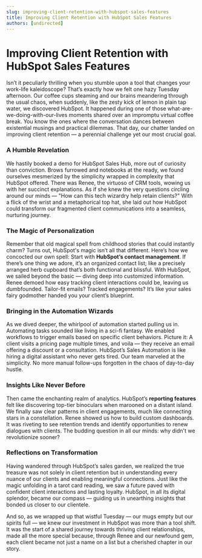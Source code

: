 ```yaml
---
slug: improving-client-retention-with-hubspot-sales-features
title: Improving Client Retention with HubSpot Sales Features
authors: [undirected]
---
```



# Improving Client Retention with HubSpot Sales Features

Isn’t it peculiarly thrilling when you stumble upon a tool that changes your work-life kaleidoscope? That’s exactly how we felt one hazy Tuesday afternoon. Our coffee cups steaming and our brains meandering through the usual chaos, when suddenly, like the zesty kick of lemon in plain tap water, we discovered HubSpot. It happened during one of those what-are-we-doing-with-our-lives moments shared over an impromptu virtual coffee break. You know the ones where the conversation dances between existential musings and practical dilemmas. That day, our chatter landed on improving client retention — a perennial challenge yet our most crucial goal.

### A Humble Revelation

We hastily booked a demo for HubSpot Sales Hub, more out of curiosity than conviction. Brows furrowed and notebooks at the ready, we found ourselves mesmerized by the simplicity wrapped in complexity that HubSpot offered. There was Renee, the virtuoso of CRM tools, wowing us with her succinct explanations. As if she knew the very questions circling around our minds — "How can this tech wizardry help retain clients?" With a flick of the wrist and a metaphorical top hat, she laid out how HubSpot could transform our fragmented client communications into a seamless, nurturing journey.

### The Magic of Personalization

Remember that old magical spell from childhood stories that could instantly charm? Turns out, HubSpot's magic isn’t all that different. Here’s how we concocted our own spell: Start with **HubSpot’s contact management**. If there’s one thing we adore, it’s an organized contact list; like a precisely arranged herb cupboard that’s both functional and blissful. With HubSpot, we sailed beyond the basic — diving deep into customized information. Renee demoed how easy tracking client interactions could be, leaving us dumbfounded. Tailor-fit emails? Tracked engagements? It’s like your sales fairy godmother handed you your client’s blueprint.

### Bringing in the Automation Wizards

As we dived deeper, the whirlpool of automation started pulling us in. Automating tasks sounded like living in a sci-fi fantasy. We enabled workflows to trigger emails based on specific client behaviors. Picture it: A client visits a pricing page multiple times, and voila — they receive an email offering a discount or a consultation. HubSpot’s Sales Automation is like hiring a digital assistant who never gets tired. Our team marveled at the simplicity. No more manual follow-ups forgotten in the chaos of day-to-day hustle.

### Insights Like Never Before

Then came the enchanting realm of analytics. HubSpot’s **reporting features** felt like discovering top-tier binoculars when marooned on a distant island. We finally saw clear patterns in client engagements, much like connecting stars in a constellation. Renee showed us how to build custom dashboards. It was riveting to see retention trends and identify opportunities to renew dialogues with clients. The budding question in all our minds: why didn't we revolutionize sooner?

### Reflections on Transformation

Having wandered through HubSpot’s sales garden, we realized the true treasure was not solely in client retention but in understanding every nuance of our clients and enabling meaningful connections. Just like the magic unfolding in a tarot card reading, we saw a future paved with confident client interactions and lasting loyalty. HubSpot, in all its digital splendor, became our compass — guiding us in unearthing insights that bonded us closer to our clientele.

And so, as we wrapped up that wistful Tuesday — our mugs empty but our spirits full — we knew our investment in HubSpot was more than a tool shift. It was the start of a shared journey towards thriving client relationships, made all the more special because, through Renee and our newfound gem, each client became not just a name on a list but a cherished chapter in our story.

